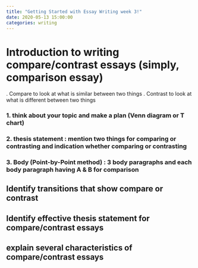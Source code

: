 ```yaml
---
title: "Getting Started with Essay Writing week 3!"
date: 2020-05-13 15:00:00
categories: writing
---
```


# Introduction to writing compare/contrast essays (simply, comparison essay)
. Compare to look at what is similar between two things
. Contrast to look at what is different between two things

### 1. think about your topic and make a plan (Venn diagram or T chart)
### 2. thesis statement : mention two things for comparing or contrasting and indication whether comparing or contrasting
### 3. Body (Point-by-Point method) : 3 body paragraphs and each body paragraph having A & B for comparison

## Identify transitions that show compare or contrast
## Identify effective thesis statement for compare/contrast essays
## explain several characteristics of compare/contrast essays

